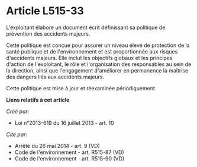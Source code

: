 # Article L515-33

L'exploitant élabore un document écrit définissant sa politique de prévention des accidents majeurs. 

Cette politique est conçue pour assurer un niveau élevé de protection de la santé publique et de l'environnement et est
proportionnée aux risques d'accidents majeurs. Elle inclut les objectifs globaux et les principes d'action de l'exploitant,
le rôle et l'organisation des responsables au sein de la direction, ainsi que l'engagement d'améliorer en permanence la
maîtrise des dangers liés aux accidents majeurs. 

Cette politique est mise à jour et réexaminée périodiquement.

**Liens relatifs à cet article**

_Créé par_:

  - Loi n°2013-619 du 16 juillet 2013 - art. 10

_Cité par_:

  - Arrêté du 26 mai 2014 - art. 9 (VD)
  - Code de l'environnement - art. R515-87 (VD)
  - Code de l'environnement - art. R515-90 (VD)
